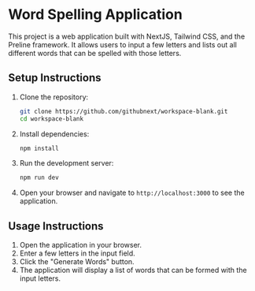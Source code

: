 # Word Spelling Application

This project is a web application built with NextJS, Tailwind CSS, and the Preline framework. It allows users to input a few letters and lists out all different words that can be spelled with those letters.

## Setup Instructions

1. Clone the repository:
   ```bash
   git clone https://github.com/githubnext/workspace-blank.git
   cd workspace-blank
   ```

2. Install dependencies:
   ```bash
   npm install
   ```

3. Run the development server:
   ```bash
   npm run dev
   ```

4. Open your browser and navigate to `http://localhost:3000` to see the application.

## Usage Instructions

1. Open the application in your browser.
2. Enter a few letters in the input field.
3. Click the "Generate Words" button.
4. The application will display a list of words that can be formed with the input letters.
